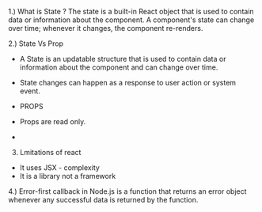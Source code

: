 1.) What is State ? 
The state is a built-in React object that is used to contain data or information about the component. 
A component's state can change over time; whenever it changes, the component re-renders.

2.) State Vs Prop

- A State is an updatable structure that is used to contain data or information about the component and can change over time.
- State changes can happen as a response to user action or system event.

- PROPS
- Props are read only.
- 
3) Lmitations of react

- It uses JSX - complexity
- It is a library not a framework

4.)  Error-first callback in Node.js is a function that returns an error object whenever any successful data is returned by the function.



